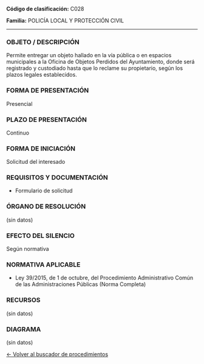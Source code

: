 
**Código de clasificación:** C028

**Familia:** POLICÍA LOCAL Y PROTECCIÓN CIVIL

---

### OBJETO / DESCRIPCIÓN

Permite entregar un objeto hallado en la vía pública o en espacios municipales a la Oficina de Objetos Perdidos del Ayuntamiento, donde será registrado y custodiado hasta que lo reclame su propietario, según los plazos legales establecidos.

### FORMA DE PRESENTACIÓN

Presencial

### PLAZO DE PRESENTACIÓN

Continuo

### FORMA DE INICIACIÓN

Solicitud del interesado

### REQUISITOS Y DOCUMENTACIÓN

- Formulario de solicitud

### ÓRGANO DE RESOLUCIÓN

(sin datos)

### EFECTO DEL SILENCIO

Según normativa

### NORMATIVA APLICABLE

- Ley 39/2015, de 1 de octubre, del Procedimiento Administrativo Común de las Administraciones Públicas (Norma Completa)

### RECURSOS

(sin datos)

### DIAGRAMA

(sin datos)

[← Volver al buscador de procedimientos](../buscador.md)